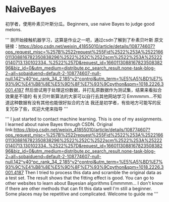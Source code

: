 # NaiveBayes
初学者，使用朴素贝叶斯分瓜。Beginners, use naive Bayes to judge good melons.




'''
刚开始接触机器学习，这算是作业之一吧，通过csdn了解到了朴素贝叶斯
原文链接：https://blog.csdn.net/weixin_41855010/article/details/108774607?ops_request_misc=%257B%2522request%255Fid%2522%253A%2522166011308816782350838296%2522%252C%2522scm%2522%253A%252220140713.130102334..%2522%257D&request_id=166011308816782350838296&biz_id=0&utm_medium=distribute.pc_search_result.none-task-blog-2~all~sobaiduend~default-2-108774607-null-null.142^v40^pc_rank_34_2,185^v2^control&utm_term=%E5%A5%BD%E7%93%9C%E4%B8%8E%E5%9D%8F%E7%93%9Cpython&spm=1018.2226.3001.4187
然后尝试用于处理这份数据，并打乱原数据作为测试集，结果来看拟合效果是不错的
有关贝叶斯算法的大家可以自行去其他网站学习
Emmmmm...不知道这种数据有没有其他也能很好拟合的方法
我还是初学者，有些地方可能写的反复冗杂了些，欢迎大佬来指导
'''



'''
I just started to contact machine learning. This is one of my assignments.
I learned about naive Bayes through CSDN. 
Original link:https://blog.csdn.net/weixin_41855010/article/details/108774607?ops_request_misc=%257B%2522request%255Fid%2522%253A%2522166011308816782350838296%2522%252C%2522scm%2522%253A%252220140713.130102334..%2522%257D&request_id=166011308816782350838296&biz_id=0&utm_medium=distribute.pc_search_result.none-task-blog-2~all~sobaiduend~default-2-108774607-null-null.142^v40^pc_rank_34_2,185^v2^control&utm_term=%E5%A5%BD%E7%93%9C%E4%B8%8E%E5%9D%8F%E7%93%9Cpython&spm=1018.2226.3001.4187
Then I tried to process this data and scramble the original data as a test set. 
The result shows that the fitting effect is good.
You can go to other websites to learn about Bayesian algorithms
Emmmmm... I don't know if there are other methods that can fit this data well
I'm still a beginner. Some places may be repetitive and complicated. Welcome to guide me
'''
